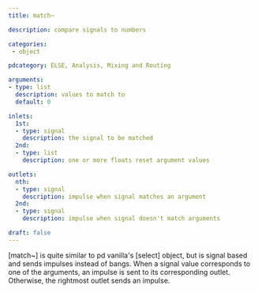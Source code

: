 ```yaml
---
title: match~

description: compare signals to numbers

categories:
 - object

pdcategory: ELSE, Analysis, Mixing and Routing

arguments:
- type: list
  description: values to match to
  default: 0

inlets:
  1st:
  - type: signal
    description: the signal to be matched
  2nd:
  - type: list
    description: one or more floats reset argument values

outlets:
  nth:
  - type: signal
    description: impulse when signal matches an argument
  2nd:
  - type: signal
    description: impulse when signal doesn't match arguments

draft: false
---
```


[match~] is quite similar to pd vanilla's [select] object, but is signal based and sends impulses instead of bangs.
When a signal value corresponds to one of the arguments, an impulse is sent to its corresponding outlet. Otherwise, the rightmost outlet sends an impulse.
